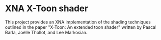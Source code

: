 XNA X-Toon shader
==============

This project provides an XNA implementation of the shading techniques outlined in the paper "X-Toon: An extended toon shader" written by Pascal Barla, Joëlle Thollot, and Lee Markosian.
